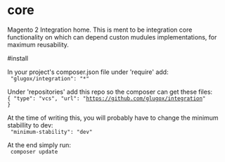 # core

Magento 2 Integration home. This is ment to be integration core functionality 
on which can depend custon mudules implementations, for maximum reusability.

#install

In your project's composer.json file under 'require' add:
<br />
<code>
"glugox/integration": "*"
</code>

Under 'repositories' add this repo so the composer can get these files:
<br />
<code>{
    "type": "vcs",
    "url": "https://github.com/glugox/integration"
}
</code>

At the time of writing this, you will probably have to change the minimum stabillity to dev:
<br />
<code>
"minimum-stability": "dev"
</code>

At the end simply run:
<br />
<code>
composer update
</code>
